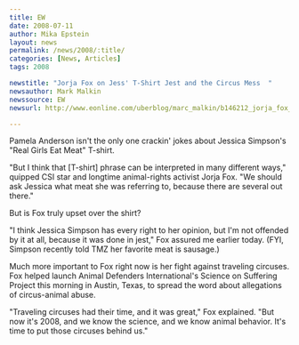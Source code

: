 ```yaml
---
title: EW
date: 2008-07-11
author: Mika Epstein
layout: news
permalink: /news/2008/:title/
categories: [News, Articles]
tags: 2008

newstitle: "Jorja Fox on Jess' T-Shirt Jest and the Circus Mess  "
newsauthor: Mark Malkin  
newssource: EW  
newsurl: http://www.eonline.com/uberblog/marc_malkin/b146212_jorja_fox_on_jess_t-shirt_jest_circus.html  

---
```


Pamela Anderson isn't the only one crackin' jokes about Jessica Simpson's "Real Girls Eat Meat" T-shirt.

"But I think that [T-shirt] phrase can be interpreted in many different ways," quipped CSI star and longtime animal-rights activist Jorja Fox. "We should ask Jessica what meat she was referring to, because there are several out there."

But is Fox truly upset over the shirt?

"I think Jessica Simpson has every right to her opinion, but I'm not offended by it at all, because it was done in jest," Fox assured me earlier today. (FYI, Simpson recently told TMZ her favorite meat is sausage.)

Much more important to Fox right now is her fight against traveling circuses. Fox helped launch Animal Defenders International's Science on Suffering Project this morning in Austin, Texas, to spread the word about allegations of circus-animal abuse.

"Traveling circuses had their time, and it was great," Fox explained. "But now it's 2008, and we know the science, and we know animal behavior. It's time to put those circuses behind us."

